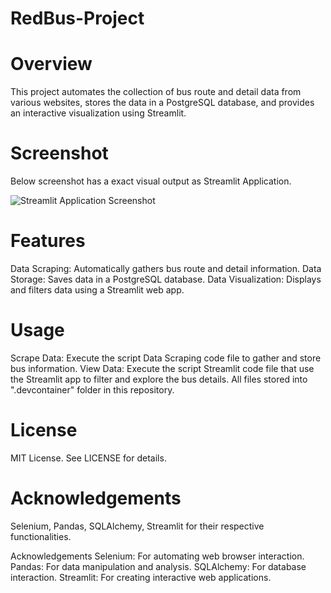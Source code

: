 # RedBus-Project

# Overview
This project automates the collection of bus route and detail data from various websites, stores the data in a PostgreSQL database, and provides an interactive visualization using Streamlit.

# Screenshot
Below screenshot has a exact visual output as Streamlit Application.

![Streamlit Application Screenshot](https://github.com/user-attachments/assets/4ebc6d5f-1ebe-42c2-9c27-7dfe6e6d430b)

# Features
Data Scraping: Automatically gathers bus route and detail information.
Data Storage: Saves data in a PostgreSQL database.
Data Visualization: Displays and filters data using a Streamlit web app.

# Usage
Scrape Data: Execute the script Data Scraping code file to gather and store bus information.
View Data: Execute the script Streamlit code file that use the Streamlit app to filter and explore the bus details.
All files stored into ".devcontainer" folder in this repository. 

# License
MIT License. See LICENSE for details.

# Acknowledgements

Selenium, Pandas, SQLAlchemy, Streamlit for their respective functionalities.

Acknowledgements
Selenium: For automating web browser interaction.
Pandas: For data manipulation and analysis.
SQLAlchemy: For database interaction.
Streamlit: For creating interactive web applications.
